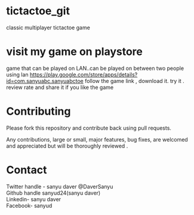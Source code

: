 # tictactoe_git
classic multiplayer  tictactoe game  
# visit my game on playstore
game that can be played on LAN..can be played on between two people using lan https://play.google.com/store/apps/details?id=com.sanyuabc.sanyuabctoe follow the game link , download it. try it . review rate and share it if you like the game
# Contributing
Please fork this repository and contribute back using pull requests.

Any contributions, large or small, major features, bug fixes, are welcomed and appreciated but will be thoroughly reviewed .
# Contact 
Twitter handle  - sanyu daver @DaverSanyu <br/>
Github handle sanyud24(sanyu daver)<br/>
Linkedin- sanyu daver<br/>
Facebook- sanyud<br/>



        
